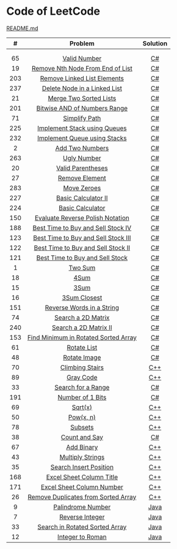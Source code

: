 # Code of LeetCode

[README.md](https://github.com/lei2yu3/leetcode/blob/master/README.md)

| # | Problem | Solution |
|:-:| :-----: | :------: |
|  | []() | []() |
|  | []() | []() |
| 65 | [Valid Number](https://leetcode.com/problems/valid-number/) | [C#](https://github.com/lei2yu3/leetcode/blob/master/ValidNumber.cs) |
| 19 | [Remove Nth Node From End of List](https://leetcode.com/problems/remove-nth-node-from-end-of-list/) | [C#](https://github.com/lei2yu3/leetcode/blob/master/RemoveNthNodeFromEndOfList.cs) |
| 203 | [Remove Linked List Elements](https://leetcode.com/problems/remove-linked-list-elements/) | [C#](https://github.com/lei2yu3/leetcode/blob/master/RemoveLinkedListElements.cs) |
| 237 | [Delete Node in a Linked List](https://leetcode.com/problems/delete-node-in-a-linked-list/) | [C#](https://github.com/lei2yu3/leetcode/blob/master/DeleteNodeInLinkedList.cs) |
| 21 | [Merge Two Sorted Lists](https://leetcode.com/problems/merge-two-sorted-lists/) | [C#](https://github.com/lei2yu3/leetcode/blob/master/MergeTwoSortedLists.cs) |
| 201 | [Bitwise AND of Numbers Range](https://leetcode.com/problems/bitwise-and-of-numbers-range/) | [C#](https://github.com/lei2yu3/leetcode/blob/master/BitwiseAndNumbersRange.cs) |
| 71 | [Simplify Path](https://leetcode.com/problems/simplify-path/) | [C#](https://github.com/lei2yu3/leetcode/blob/master/SimplifyPath.cs) |
| 225 | [Implement Stack using Queues](https://leetcode.com/problems/implement-stack-using-queues/) | [C#](https://github.com/lei2yu3/leetcode/blob/master/ImplementStackUsingQueues.cs) |
| 232 | [Implement Queue using Stacks](https://leetcode.com/problems/implement-queue-using-stacks/) | [C#](https://github.com/lei2yu3/leetcode/blob/master/ImplementQueueUsingStacks.cs) |
| 2 | [Add Two Numbers](https://leetcode.com/problems/add-two-numbers/) | [C#](https://github.com/lei2yu3/leetcode/blob/master/AddTwoNumbers.cs) |
| 263 | [Ugly Number](https://leetcode.com/problems/ugly-number/) | [C#](https://github.com/lei2yu3/leetcode/blob/master/UglyNumber.cs) |
| 20 | [Valid Parentheses](https://leetcode.com/problems/valid-parentheses/) | [C#](https://github.com/lei2yu3/leetcode/blob/master/ValidParentheses.cs) |
| 27 | [Remove Element](https://leetcode.com/problems/remove-element/) | [C#](https://github.com/lei2yu3/leetcode/blob/master/RemoveElement.cs) |
| 283 | [Move Zeroes](https://leetcode.com/problems/move-zeroes/) | [C#](https://github.com/lei2yu3/leetcode/blob/master/MoveZeroes.cs) |
| 227 | [Basic Calculator II](https://leetcode.com/problems/basic-calculator-ii/) | [C#](https://github.com/lei2yu3/leetcode/blob/master/BasicCalculatorII.cs) |
| 224 | [Basic Calculator](https://leetcode.com/problems/basic-calculator/) | [C#](https://github.com/lei2yu3/leetcode/blob/master/BasicCalculator.cs) |
| 150 | [Evaluate Reverse Polish Notation](https://leetcode.com/problems/evaluate-reverse-polish-notation/) | [C#](https://github.com/lei2yu3/leetcode/blob/master/EvaluateReversePolishNotation.cs) |
| 188 | [Best Time to Buy and Sell Stock IV](https://leetcode.com/problems/best-time-to-buy-and-sell-stock-iv/) | [C#](https://github.com/lei2yu3/leetcode/blob/master/BestTimeBuyAndSellStockIV.cs) |
| 123 | [Best Time to Buy and Sell Stock III](https://leetcode.com/problems/best-time-to-buy-and-sell-stock-iii/) | [C#](https://github.com/lei2yu3/leetcode/blob/master/BestTimeBuyAndSellStockIII.cs) |
| 122 | [Best Time to Buy and Sell Stock II](https://leetcode.com/problems/best-time-to-buy-and-sell-stock-ii/) | [C#](https://github.com/lei2yu3/leetcode/blob/master/BestTimeBuyAndSellStockII.cs) |
| 121 | [Best Time to Buy and Sell Stock](https://leetcode.com/problems/best-time-to-buy-and-sell-stock/) | [C#](https://github.com/lei2yu3/leetcode/blob/master/BestTimeBuyAndSellStock.cs) |
| 1 | [Two Sum](https://leetcode.com/problems/two-sum/) | [C#](https://github.com/lei2yu3/leetcode/blob/master/TwoSum.cs) |
| 18 | [4Sum](https://leetcode.com/problems/4sum/) | [C#](https://github.com/lei2yu3/leetcode/blob/master/4Sum.cs) |
| 15 | [3Sum](https://leetcode.com/problems/3sum/) | [C#](https://github.com/lei2yu3/leetcode/blob/master/3Sum.cs) |
| 16 | [3Sum Closest](https://leetcode.com/problems/3sum-closest/) | [C#](https://github.com/lei2yu3/leetcode/blob/master/3SumClosest.cs) |
| 151 | [Reverse Words in a String](https://leetcode.com/problems/reverse-words-in-a-string/) | [C#](https://github.com/lei2yu3/leetcode/blob/master/ReverseWordsInString.cs) |
| 74 | [Search a 2D Matrix](https://leetcode.com/problems/search-a-2d-matrix/) | [C#](https://github.com/lei2yu3/leetcode/blob/master/Search2DMatrix.cs) |
| 240 | [Search a 2D Matrix II](https://leetcode.com/problems/search-a-2d-matrix-ii/) | [C#](https://github.com/lei2yu3/leetcode/blob/master/Search2DMatrixII.cs) |
| 153 | [Find Minimum in Rotated Sorted Array](https://leetcode.com/problems/find-minimum-in-rotated-sorted-array/) | [C#](https://github.com/lei2yu3/leetcode/blob/master/FindMinimumInRotatedSortedArray.cs) |
| 61 | [Rotate List](https://leetcode.com/problems/rotate-list/) | [C#](https://github.com/lei2yu3/leetcode/blob/master/RotateList.cs) |
| 48 | [Rotate Image](https://leetcode.com/problems/rotate-image/) | [C#](https://github.com/lei2yu3/leetcode/blob/master/RotateImage.cs) |
| 70 | [Climbing Stairs](https://leetcode.com/problems/climbing-stairs/) | [C++](https://github.com/lei2yu3/leetcode/blob/master/ClimbingStairs.cpp) |
| 89 | [Gray Code](https://leetcode.com/problems/gray-code/) | [C++](https://github.com/lei2yu3/leetcode/blob/master/GrayCode.cpp) |
| 33 | [Search for a Range](https://leetcode.com/problems/search-for-a-range/) | [C#](https://github.com/lei2yu3/leetcode/blob/master/SearchForARangecs) |
| 191 | [Number of 1 Bits](https://leetcode.com/problems/number-of-1-bits/) | [C#](https://github.com/lei2yu3/leetcode/blob/master/NumberOf1Bits.cs) |
| 69 | [Sqrt(x)](https://leetcode.com/problems/sqrtx/) | [C++](https://github.com/lei2yu3/leetcode/blob/master/SqrtX.cpp) |
| 50 | [Pow(x, n)](https://leetcode.com/problems/powx-n/) | [C++](https://github.com/lei2yu3/leetcode/blob/master/PowXN.cpp) |
| 78 | [Subsets](https://leetcode.com/problems/subsets/) | [C++](https://github.com/lei2yu3/leetcode/blob/master/Subsets.cpp) |
| 38 | [Count and Say](https://leetcode.com/problems/count-and-say/) | [C#](https://github.com/lei2yu3/leetcode/blob/master/CountAndSay.cs) |
| 67 | [Add Binary](https://leetcode.com/problems/add-binary/) | [C++](https://github.com/lei2yu3/leetcode/blob/master/AddBinary.cpp) |
| 43 | [Multiply Strings](https://leetcode.com/problems/multiply-strings/) | [C++](https://github.com/lei2yu3/leetcode/blob/master/MultiplyStrings.cpp) |
| 35 | [Search Insert Position](https://leetcode.com/problems/search-insert-position/) | [C++](https://github.com/lei2yu3/leetcode/blob/master/SearchInsertPosition.cpp) |
| 168 | [Excel Sheet Column Title](https://leetcode.com/problems/excel-sheet-column-title/) | [C++](https://github.com/lei2yu3/leetcode/blob/master/ExcelSheetColumnTitle.cpp) |
| 171 | [Excel Sheet Column Number](https://leetcode.com/problems/excel-sheet-column-number/) | [C++](https://github.com/lei2yu3/leetcode/blob/master/ExcelSheetColumnNumber.cpp) |
| 26 | [Remove Duplicates from Sorted Array](https://leetcode.com/problems/remove-duplicates-from-sorted-array/) | [C++](https://github.com/lei2yu3/leetcode/blob/master/RemoveDuplicatesFromSortedArray.cpp) |
| 9 | [Palindrome Number](https://leetcode.com/problems/palindrome-number/) | [Java](https://github.com/lei2yu3/leetcode/blob/master/PalindromeNumber.java) |
| 7 | [Reverse Integer ](https://leetcode.com/problems/reverse-integer/) | [Java](https://github.com/lei2yu3/leetcode/blob/master/ReverseInteger.java) |
| 33 | [Search in Rotated Sorted Array](https://leetcode.com/problems/search-in-rotated-sorted-array/) | [Java](https://github.com/lei2yu3/leetcode/blob/master/SearchInRotatedSortedArray.java) |
| 12 | [Integer to Roman](https://leetcode.com/problems/integer-to-roman/) | [Java](https://github.com/lei2yu3/leetcode/blob/master/IntegerToRoman.java) |
